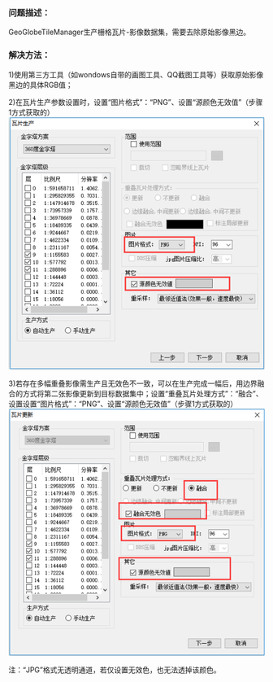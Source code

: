 ### 问题描述： ###

GeoGlobeTileManager生产栅格瓦片-影像数据集，需要去除原始影像黑边。


### 解决方法： ###
1)使用第三方工具（如wondows自带的画图工具、QQ截图工具等）获取原始影像黑边的具体RGB值； 

2)在瓦片生产参数设置时，设置“图片格式”：“PNG”、设置“源颜色无效值”（步骤1方式获取的） 
![](picture/p1.png)  

3)若存在多幅重叠影像需生产且无效色不一致，可以在生产完成一幅后，用边界融合的方式将第二张影像更新到目标数据集中；设置“重叠瓦片处理方式”：“融合”、设置设置“图片格式”：“PNG”、设置“源颜色无效值”（步骤1方式获取的）  
![](picture/p2.png)  

注：“JPG”格式无透明通道，若仅设置无效色，也无法透掉该颜色。
  
